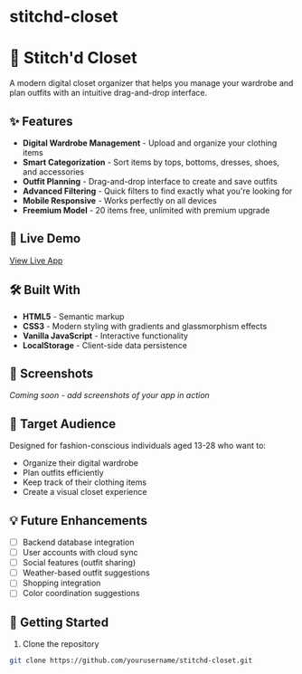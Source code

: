# stitchd-closet

# 🧥 Stitch'd Closet

A modern digital closet organizer that helps you manage your wardrobe and plan outfits with an intuitive drag-and-drop interface.

## ✨ Features

- **Digital Wardrobe Management** - Upload and organize your clothing items
- **Smart Categorization** - Sort items by tops, bottoms, dresses, shoes, and accessories
- **Outfit Planning** - Drag-and-drop interface to create and save outfits
- **Advanced Filtering** - Quick filters to find exactly what you're looking for
- **Mobile Responsive** - Works perfectly on all devices
- **Freemium Model** - 20 items free, unlimited with premium upgrade

## 🚀 Live Demo

[View Live App](https://your-netlify-url.netlify.app)

## 🛠️ Built With

- **HTML5** - Semantic markup
- **CSS3** - Modern styling with gradients and glassmorphism effects
- **Vanilla JavaScript** - Interactive functionality
- **LocalStorage** - Client-side data persistence

## 📱 Screenshots

*Coming soon - add screenshots of your app in action*

## 🎯 Target Audience

Designed for fashion-conscious individuals aged 13-28 who want to:
- Organize their digital wardrobe
- Plan outfits efficiently
- Keep track of their clothing items
- Create a visual closet experience

## 💡 Future Enhancements

- [ ] Backend database integration
- [ ] User accounts with cloud sync
- [ ] Social features (outfit sharing)
- [ ] Weather-based outfit suggestions
- [ ] Shopping integration
- [ ] Color coordination suggestions

## 🚀 Getting Started

1. Clone the repository
```bash
git clone https://github.com/yourusername/stitchd-closet.git

